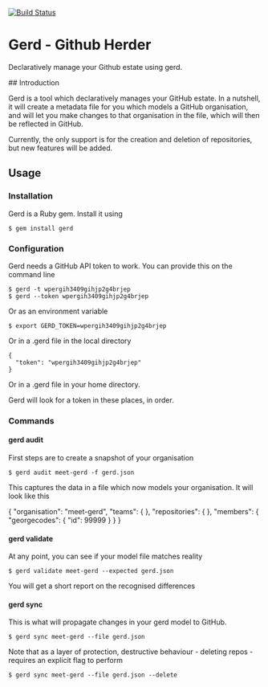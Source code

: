 [![Build Status](https://travis-ci.org/georgecodes/gerd.png?branch=master)](https://travis-ci.org/georgecodes/gerd)

# Gerd - Github Herder

Declaratively manage your Github estate using gerd.

## Introduction

Gerd is a tool which declaratively manages your GitHub estate. In a nutshell, it will create a metadata file for you which models a GitHub organisation, and will let you make changes to that organisation in the file, which will then be reflected in GitHub. 

Currently, the only support is for the creation and deletion of repositories, but new features will be added.

## Usage

### Installation

Gerd is a Ruby gem. Install it using

    $ gem install gerd

### Configuration

Gerd needs a GitHub API token to work. You can provide this on the command line 

    $ gerd -t wpergih3409gihjp2g4brjep
    $ gerd --token wpergih3409gihjp2g4brjep

Or as an environment variable

    $ export GERD_TOKEN=wpergih3409gihjp2g4brjep

Or in a .gerd file in the local directory

    {
      "token": "wpergih3409gihjp2g4brjep"
    }

Or in a .gerd file in your home directory. 

Gerd will look for a token in these places, in order.

### Commands

#### gerd audit

First steps are to create a snapshot of your organisation

    $ gerd audit meet-gerd -f gerd.json

This captures the data in a file which now models your organisation. It will look like this

   {
     "organisation": "meet-gerd",
     "teams": {
     },
     "repositories": {
     },
     "members": {
       "georgecodes": {
         "id": 99999
       }
    }
  }

#### gerd validate

At any point, you can see if your model file matches reality

    $ gerd validate meet-gerd --expected gerd.json

You will get a short report on the recognised differences

#### gerd sync

This is what will propagate changes in your gerd model to GitHub.

    $ gerd sync meet-gerd --file gerd.json

Note that as a layer of protection, destructive behaviour - deleting repos - requires an explicit flag to perform

    $ gerd sync meet-gerd --file gerd.json --delete

  